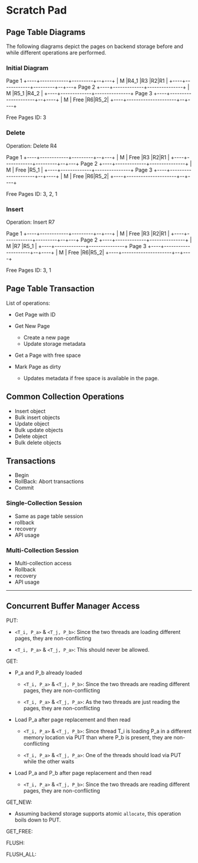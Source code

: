 # Scratch Pad

## Page Table Diagrams

The following diagrams depict the pages on backend storage before and while different operations are performed.

### Initial Diagram

Page 1
+----+------------+---------+--+---+
| M  |R4_1        |R3       |R2|R1 |
+----+------------+---------+--+---+
Page 2
+----+-------------+---------------+
| M  |R5_1         |R4_2           |
+----+-------------+---------------+
Page 3
+----+---------------------+--+----+
| M  |       Free          |R6|R5_2|
+----+---------------------+--+----+

Free Pages ID: 3

### Delete

Operation: Delete R4

Page 1
+----+------------+---------+--+---+
| M  |   Free     |R3       |R2|R1 |
+----+------------+---------+--+---+
Page 2
+----+-------------+---------------+
| M  |    Free     |R5_1           |
+----+-------------+---------------+
Page 3
+----+---------------------+--+----+
| M  |       Free          |R6|R5_2|
+----+---------------------+--+----+

Free Pages ID: 3, 2, 1

### Insert

Operation: Insert R7

Page 1
+----+------------+---------+--+---+
| M  |   Free     |R3       |R2|R1 |
+----+------------+---------+--+---+
Page 2
+----+-------------+---------------+
| M  |R7           |R5_1           |
+----+-------------+---------------+
Page 3
+----+---------------------+--+----+
| M  |       Free          |R6|R5_2|
+----+---------------------+--+----+

Free Pages ID: 3, 1

## Page Table Transaction

List of operations:

- Get Page with ID

- Get New Page
  - Create a new page
  - Update storage metadata

- Get a Page with free space

- Mark Page as dirty
  - Updates metadata if free space is available in the page.

## Common Collection Operations

- Insert object
- Bulk insert objects
- Update object
- Bulk update objects
- Delete object
- Bulk delete objects

## Transactions

- Begin
- RollBack: Abort transactions
- Commit

### Single-Collection Session

- Same as page table session
- rollback
- recovery
- API usage

### Multi-Collection Session

- Multi-collection access
- Rollback
- recovery
- API usage

-------------------------------------------------

## Concurrent Buffer Manager Access

PUT:

- `<T_i, P_a>` & `<T_j, P_b>`: Since the two threads are loading different pages, they are non-conflicting

- `<T_i, P_a>` & `<T_j, P_a>`: This should never be allowed.

GET:

- P_a and P_b already loaded

  - `<T_i, P_a>` & `<T_j, P_b>`: Since the two threads are reading different pages, they are non-conflicting

  - `<T_i, P_a>` & `<T_j, P_a>`: As the two threads are just reading the pages, they are non-conflicting

- Load P_a after page replacement and then read

  - `<T_i, P_a>` & `<T_j, P_b>`: Since thread T_i is loading P_a in a different memory location via PUT than where P_b is present, they are non-conflicting

  - `<T_i, P_a>` & `<T_j, P_a>`: One of the threads should load via PUT while the other waits

- Load P_a and P_b after page replacement and then read

  - `<T_i, P_a>` & `<T_j, P_b>`: Since the two threads are reading different pages, they are non-conflicting

GET_NEW:

  - Assuming backend storage supports atomic `allocate`, this operation boils down to PUT.

GET_FREE:

FLUSH:

FLUSH_ALL:
